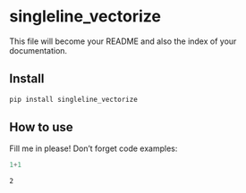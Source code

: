 # singleline_vectorize

<!-- WARNING: THIS FILE WAS AUTOGENERATED! DO NOT EDIT! -->

This file will become your README and also the index of your
documentation.

## Install

``` sh
pip install singleline_vectorize
```

## How to use

Fill me in please! Don’t forget code examples:

``` python
1+1
```

    2
